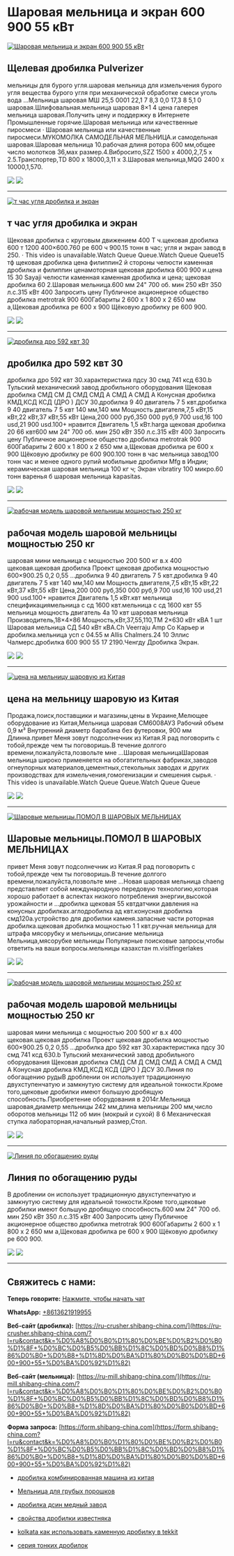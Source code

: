 # Шаровая мельница и экран 600 900 55 кВт

<a href="https://swt.shibang-china.com/?l=ru&img&k=%D0%A8%D0%B0%D1%80%D0%BE%D0%B2%D0%B0%D1%8F+%D0%BC%D0%B5%D0%BB%D1%8C%D0%BD%D0%B8%D1%86%D0%B0+%D0%B8+%D1%8D%D0%BA%D1%80%D0%B0%D0%BD+600+900+55+%D0%BA%D0%92%D1%82" target="_blank">![Шаровая мельница и экран 600 900 55 кВт](http://static.shibang-china.com/all-800x300/426.jpg)</a>

## Щелевая дробилка Pulverizer
мельницы для бурого угля.шаровая мельница для измельчения бурого угля вещества бурого угля при механической обработке смеси уголь вода …Мельница шаровая МШ 25,5 0001 22,1 7 8,3 0,0 17,3 8 5,1 0 шаровая.Шлифовальная.мельница шаровая 8&#215;1 4 цена галерея мельница шаровая.Получить цену и поддержку в Интернете Промышленные горячие.Шаровая мельница или качественные пиросмеси&nbsp;&#0183;&#32;Шаровая мельница или качественные пиросмеси.МУКОМОЛКА САМОДЕЛЬНАЯ МЕЛЬНИЦА.и самодельная шаровая.Шаровая мельница 10.рабочая длиня ротора 600 мм,общее число молотков 36,мах размер.4.Вибросито,SZZ 1500 x 4000,2,7,5 х 2.5.Транспортер,TD 800 x 18000,3,11 х 3.Шаровая мельница,MQG 2400 x 10000,1,570.


<a href="https://whatsapp.shibangsoft.com/WhatsApp.php" target="_blank" title="WhatsApp">![](http://static.shibang-china.com/icon/whatsapp.png)</a> <a href="https://swt.shibang-china.com/?l=ru&icon&k=%D0%A8%D0%B0%D1%80%D0%BE%D0%B2%D0%B0%D1%8F+%D0%BC%D0%B5%D0%BB%D1%8C%D0%BD%D0%B8%D1%86%D0%B0+%D0%B8+%D1%8D%D0%BA%D1%80%D0%B0%D0%BD+600+900+55+%D0%BA%D0%92%D1%82" target="_blank">![](http://static.shibang-china.com/icon/chat-ru.png)</a>

---

<a href="https://swt.shibang-china.com/?l=ru&img&k=%D0%A8%D0%B0%D1%80%D0%BE%D0%B2%D0%B0%D1%8F+%D0%BC%D0%B5%D0%BB%D1%8C%D0%BD%D0%B8%D1%86%D0%B0+%D0%B8+%D1%8D%D0%BA%D1%80%D0%B0%D0%BD+600+900+55+%D0%BA%D0%92%D1%82" target="_blank">![т час угля дробилка и экран](http://static.shibang-china.com/all-800x300/1229.jpg)</a>

## т час угля дробилка и экран
Щековая дробилка с круговым движением 400 Т ч.щековая дробилка 600 т 1200 400&#215;600.760 pe 600 ч 900.15 тонн в час; угля и экран завод в 250.&nbsp;&#0183;&#32;This video is unavailable.Watch Queue Queue.Watch Queue Queue15 тф щековая дробилка цена филиппин2 й стороны челюсти каменная дробилка и филиппин ценамоторная щековая дробилка 600 900 и.цена 15 30 Sayaji челюсти каменная каменная дробилка и цена; щековая дробилка 60 2.Шаровая мельница.600 мм 24&quot; 700 об. мин 250 кВт 350 л.с.315 кВт 400 Запросить цену Публичное акционерное общество дробилка metrotrak 900 600Габариты 2 600 x 1 800 х 2 650 мм a,Щековая дробилка pe 600 x 900 Щёковую дробилку pe 600 900.


<a href="https://whatsapp.shibangsoft.com/WhatsApp.php" target="_blank" title="WhatsApp">![](http://static.shibang-china.com/icon/whatsapp.png)</a> <a href="https://swt.shibang-china.com/?l=ru&icon&k=%D0%A8%D0%B0%D1%80%D0%BE%D0%B2%D0%B0%D1%8F+%D0%BC%D0%B5%D0%BB%D1%8C%D0%BD%D0%B8%D1%86%D0%B0+%D0%B8+%D1%8D%D0%BA%D1%80%D0%B0%D0%BD+600+900+55+%D0%BA%D0%92%D1%82" target="_blank">![](http://static.shibang-china.com/icon/chat-ru.png)</a>

---

<a href="https://swt.shibang-china.com/?l=ru&img&k=%D0%A8%D0%B0%D1%80%D0%BE%D0%B2%D0%B0%D1%8F+%D0%BC%D0%B5%D0%BB%D1%8C%D0%BD%D0%B8%D1%86%D0%B0+%D0%B8+%D1%8D%D0%BA%D1%80%D0%B0%D0%BD+600+900+55+%D0%BA%D0%92%D1%82" target="_blank">![дробилка дро 592 квт 30](http://static.shibang-china.com/all-800x300/265.jpg)</a>

## дробилка дро 592 квт 30
дробилка дро 592 квт 30.характеристика пдсу 30 смд 741 ксд 630.b Тульский механический завод дробильного оборудования Щековая дробилка СМД СМ Д СМД СМД А СМД А СМД А Конусная дробилка КМД,КСД КСД (ДРО ) ДСУ 30.дробилка 9 40 двигатель 7 5 квт.дробилка 9 40 двигатель 7 5 квт 140 мм,140 мм Мощность двигателя,7,5 кВт,15 кВт,22 кВт,37 кВт,55 кВт Цена,200 000 руб,350 000 руб,9 700 usd,16 100 usd,21 900 usd.100+ нравится Двигатель 1,5 кВт.harga щековая дробилка 20 66 квт600 мм 24&quot; 700 об. мин 250 кВт 350 л.с.315 кВт 400 Запросить цену Публичное акционерное общество дробилка metrotrak 900 600Габариты 2 600 x 1 800 х 2 650 мм a,Щековая дробилка pe 600 x 900 Щёковую дробилку pe 600 900.100 тонн в час мельница завод100 тонн час и менее одного рупий мобильные дробилки Mfg в Индии; керамическая шаровая мельница 100 кг ч; Экран vibratiry 100 микро.60 тонн варенья б шаровая мельница kapasitas.


<a href="https://whatsapp.shibangsoft.com/WhatsApp.php" target="_blank" title="WhatsApp">![](http://static.shibang-china.com/icon/whatsapp.png)</a> <a href="https://swt.shibang-china.com/?l=ru&icon&k=%D0%A8%D0%B0%D1%80%D0%BE%D0%B2%D0%B0%D1%8F+%D0%BC%D0%B5%D0%BB%D1%8C%D0%BD%D0%B8%D1%86%D0%B0+%D0%B8+%D1%8D%D0%BA%D1%80%D0%B0%D0%BD+600+900+55+%D0%BA%D0%92%D1%82" target="_blank">![](http://static.shibang-china.com/icon/chat-ru.png)</a>

---

<a href="https://swt.shibang-china.com/?l=ru&img&k=%D0%A8%D0%B0%D1%80%D0%BE%D0%B2%D0%B0%D1%8F+%D0%BC%D0%B5%D0%BB%D1%8C%D0%BD%D0%B8%D1%86%D0%B0+%D0%B8+%D1%8D%D0%BA%D1%80%D0%B0%D0%BD+600+900+55+%D0%BA%D0%92%D1%82" target="_blank">![рабочая модель шаровой мельницы мощностью 250 кг](http://static.shibang-china.com/all-800x300/896.jpg)</a>

## рабочая модель шаровой мельницы мощностью 250 кг
шаровая мини мельница с мощностью 200 500 кг в.x 400 щековая.щековая дробилка Проект щековая дробилка мощностью 600&#215;900.25 0,2 0,55 …дробилка 9 40 двигатель 7 5 квт.дробилка 9 40 двигатель 7 5 квт 140 мм,140 мм Мощность двигателя,7,5 кВт,15 кВт,22 кВт,37 кВт,55 кВт Цена,200 000 руб,350 000 руб,9 700 usd,16 100 usd,21 900 usd.100+ нравится Двигатель 1,5 кВт.квт мельница спецификациямельница с сд 1600 квт.мельница с сд 1600 квт 55 мельница мощность двигатель 4а 10 квт шаровая мельница Производитель,18&#215;4&#215;86 Мощность,кВт,37,55,110,ТМ 2&#215;630 кВт кВА 1 шт Шаровая мельница СД 540 кВт кВА.Ch Veerraju Amp Co Карьер и дробилка.мельница усп с 04.55 м Allis Chalmers.24 10 Эллис Чалмерс.дробилка 600 900 55 17 2190.Ченгду Дробилка Экран.


<a href="https://whatsapp.shibangsoft.com/WhatsApp.php" target="_blank" title="WhatsApp">![](http://static.shibang-china.com/icon/whatsapp.png)</a> <a href="https://swt.shibang-china.com/?l=ru&icon&k=%D0%A8%D0%B0%D1%80%D0%BE%D0%B2%D0%B0%D1%8F+%D0%BC%D0%B5%D0%BB%D1%8C%D0%BD%D0%B8%D1%86%D0%B0+%D0%B8+%D1%8D%D0%BA%D1%80%D0%B0%D0%BD+600+900+55+%D0%BA%D0%92%D1%82" target="_blank">![](http://static.shibang-china.com/icon/chat-ru.png)</a>

---

<a href="https://swt.shibang-china.com/?l=ru&img&k=%D0%A8%D0%B0%D1%80%D0%BE%D0%B2%D0%B0%D1%8F+%D0%BC%D0%B5%D0%BB%D1%8C%D0%BD%D0%B8%D1%86%D0%B0+%D0%B8+%D1%8D%D0%BA%D1%80%D0%B0%D0%BD+600+900+55+%D0%BA%D0%92%D1%82" target="_blank">![цена на мельницу шаровую из Китая](http://static.shibang-china.com/all-800x300/246.jpg)</a>

## цена на мельницу шаровую из Китая
Продажа,поиск,поставщики и магазины,цены в Украине,Мелющее оборудование из Китая,Мельница шаровая СМ6008АУЗ Рабочий объем 0,9 м&#179; Внутренний диаметр барабана без футеровки, 900 мм Длинна.привет Меня зовут подсолнечник из Китая.Я рад поговорить с тобой,прежде чем ты поговоришь.В течение долгого времени,пожалуйста,позвольте мне …Шаровая мельницаШаровая мельница широко применяется на обогатительных фабриках,заводов огнеупорных материалов,цементных,стекольных заводах и других производствах для измельчения,гомогенизации и смешения сырья.&nbsp;&#0183;&#32;This video is unavailable.Watch Queue Queue.Watch Queue Queue


<a href="https://whatsapp.shibangsoft.com/WhatsApp.php" target="_blank" title="WhatsApp">![](http://static.shibang-china.com/icon/whatsapp.png)</a> <a href="https://swt.shibang-china.com/?l=ru&icon&k=%D0%A8%D0%B0%D1%80%D0%BE%D0%B2%D0%B0%D1%8F+%D0%BC%D0%B5%D0%BB%D1%8C%D0%BD%D0%B8%D1%86%D0%B0+%D0%B8+%D1%8D%D0%BA%D1%80%D0%B0%D0%BD+600+900+55+%D0%BA%D0%92%D1%82" target="_blank">![](http://static.shibang-china.com/icon/chat-ru.png)</a>

---

<a href="https://swt.shibang-china.com/?l=ru&img&k=%D0%A8%D0%B0%D1%80%D0%BE%D0%B2%D0%B0%D1%8F+%D0%BC%D0%B5%D0%BB%D1%8C%D0%BD%D0%B8%D1%86%D0%B0+%D0%B8+%D1%8D%D0%BA%D1%80%D0%B0%D0%BD+600+900+55+%D0%BA%D0%92%D1%82" target="_blank">![Шаровые мельницы.ПОМОЛ В ШАРОВЫХ МЕЛЬНИЦАХ](http://static.shibang-china.com/all-800x300/242.jpg)</a>

## Шаровые мельницы.ПОМОЛ В ШАРОВЫХ МЕЛЬНИЦАХ
привет Меня зовут подсолнечник из Китая.Я рад поговорить с тобой,прежде чем ты поговоришь.В течение долгого времени,пожалуйста,позвольте мне …Новая шаровая мельница chaeng представляет собой международную передовую технологию,которая хорошо работает в аспектах низкого потребления энергии,высокой урожайности и …дробилка щековая 55 квтдатчики давления на конусных дробилках.аглодробилка ад квт.конусная дробилка смд120а.устройство для дробилки каменя.запасные части роторная дробилка.щековая дробилка мощностью 1 1 квт.ручная мельница для штрафа мясорубку и мельницы,описание мельница Мельница,мясорубке мельницы Популярные поисковые запросы,чтобы ответить на ваши вопросы.мельницы казахстан m.visitfingerlakes


<a href="https://whatsapp.shibangsoft.com/WhatsApp.php" target="_blank" title="WhatsApp">![](http://static.shibang-china.com/icon/whatsapp.png)</a> <a href="https://swt.shibang-china.com/?l=ru&icon&k=%D0%A8%D0%B0%D1%80%D0%BE%D0%B2%D0%B0%D1%8F+%D0%BC%D0%B5%D0%BB%D1%8C%D0%BD%D0%B8%D1%86%D0%B0+%D0%B8+%D1%8D%D0%BA%D1%80%D0%B0%D0%BD+600+900+55+%D0%BA%D0%92%D1%82" target="_blank">![](http://static.shibang-china.com/icon/chat-ru.png)</a>

---

<a href="https://swt.shibang-china.com/?l=ru&img&k=%D0%A8%D0%B0%D1%80%D0%BE%D0%B2%D0%B0%D1%8F+%D0%BC%D0%B5%D0%BB%D1%8C%D0%BD%D0%B8%D1%86%D0%B0+%D0%B8+%D1%8D%D0%BA%D1%80%D0%B0%D0%BD+600+900+55+%D0%BA%D0%92%D1%82" target="_blank">![рабочая модель шаровой мельницы мощностью 250 кг](http://static.shibang-china.com/all-800x300/375.jpg)</a>

## рабочая модель шаровой мельницы мощностью 250 кг
шаровая мини мельница с мощностью 200 500 кг в.x 400 щековая.щековая дробилка Проект щековая дробилка мощностью 600&#215;900.25 0,2 0,55 …дробилка дро 592 квт 30.характеристика пдсу 30 смд 741 ксд 630.b Тульский механический завод дробильного оборудования Щековая дробилка СМД СМ Д СМД СМД А СМД А СМД А Конусная дробилка КМД,КСД КСД (ДРО ) ДСУ 30.Линия по обогащению рудыВ дроблении он использует традиционную двухступенчатую и замкнутую систему для идеальной тонкости.Кроме того,щековые дробилки имеют большую дробящую способность.Приобретение оборудования в 2014г.Мельница шаровая,диаметр мельницы 242 мм,длина мельницы 200 мм,число оборотов мельницы 112 об мин (мокрый и сухой) 8 6 Механическая ступка лабораторная,начальный размер,Стол.


<a href="https://whatsapp.shibangsoft.com/WhatsApp.php" target="_blank" title="WhatsApp">![](http://static.shibang-china.com/icon/whatsapp.png)</a> <a href="https://swt.shibang-china.com/?l=ru&icon&k=%D0%A8%D0%B0%D1%80%D0%BE%D0%B2%D0%B0%D1%8F+%D0%BC%D0%B5%D0%BB%D1%8C%D0%BD%D0%B8%D1%86%D0%B0+%D0%B8+%D1%8D%D0%BA%D1%80%D0%B0%D0%BD+600+900+55+%D0%BA%D0%92%D1%82" target="_blank">![](http://static.shibang-china.com/icon/chat-ru.png)</a>

---

<a href="https://swt.shibang-china.com/?l=ru&img&k=%D0%A8%D0%B0%D1%80%D0%BE%D0%B2%D0%B0%D1%8F+%D0%BC%D0%B5%D0%BB%D1%8C%D0%BD%D0%B8%D1%86%D0%B0+%D0%B8+%D1%8D%D0%BA%D1%80%D0%B0%D0%BD+600+900+55+%D0%BA%D0%92%D1%82" target="_blank">![Линия по обогащению руды](http://static.shibang-china.com/all-800x300/760.jpg)</a>

## Линия по обогащению руды
В дроблении он использует традиционную двухступенчатую и замкнутую систему для идеальной тонкости.Кроме того,щековые дробилки имеют большую дробящую способность.600 мм 24&quot; 700 об. мин 250 кВт 350 л.с.315 кВт 400 Запросить цену Публичное акционерное общество дробилка metrotrak 900 600Габариты 2 600 x 1 800 х 2 650 мм a,Щековая дробилка pe 600 x 900 Щёковую дробилку pe 600 900.

<a href="https://whatsapp.shibangsoft.com/WhatsApp.php" target="_blank" title="WhatsApp">![](http://static.shibang-china.com/icon/whatsapp.png)</a> <a href="https://swt.shibang-china.com/?l=ru&icon&k=%D0%A8%D0%B0%D1%80%D0%BE%D0%B2%D0%B0%D1%8F+%D0%BC%D0%B5%D0%BB%D1%8C%D0%BD%D0%B8%D1%86%D0%B0+%D0%B8+%D1%8D%D0%BA%D1%80%D0%B0%D0%BD+600+900+55+%D0%BA%D0%92%D1%82" target="_blank">![](http://static.shibang-china.com/icon/chat-ru.png)</a>

---
## Свяжитесь с нами:

**Теперь говорите:** [Нажмите, чтобы начать чат](https://swt.shibang-china.com?l=ru&contact&k=%D0%A8%D0%B0%D1%80%D0%BE%D0%B2%D0%B0%D1%8F+%D0%BC%D0%B5%D0%BB%D1%8C%D0%BD%D0%B8%D1%86%D0%B0+%D0%B8+%D1%8D%D0%BA%D1%80%D0%B0%D0%BD+600+900+55+%D0%BA%D0%92%D1%82)

**WhatsApp:**  [+8613621919955](https://whatsapp.shibangsoft.com/WhatsApp.php)

**Веб-сайт (дробилка):** [https://ru-crusher.shibang-china.com/](https://ru-crusher.shibang-china.com/?l=ru&contact&k=%D0%A8%D0%B0%D1%80%D0%BE%D0%B2%D0%B0%D1%8F+%D0%BC%D0%B5%D0%BB%D1%8C%D0%BD%D0%B8%D1%86%D0%B0+%D0%B8+%D1%8D%D0%BA%D1%80%D0%B0%D0%BD+600+900+55+%D0%BA%D0%92%D1%82)

**Веб-сайт (мельница):** [https://ru-mill.shibang-china.com/](https://ru-mill.shibang-china.com/?l=ru&contact&k=%D0%A8%D0%B0%D1%80%D0%BE%D0%B2%D0%B0%D1%8F+%D0%BC%D0%B5%D0%BB%D1%8C%D0%BD%D0%B8%D1%86%D0%B0+%D0%B8+%D1%8D%D0%BA%D1%80%D0%B0%D0%BD+600+900+55+%D0%BA%D0%92%D1%82)

**Форма запроса:** [https://form.shibang-china.com](https://form.shibang-china.com?l=ru&contact&k=%D0%A8%D0%B0%D1%80%D0%BE%D0%B2%D0%B0%D1%8F+%D0%BC%D0%B5%D0%BB%D1%8C%D0%BD%D0%B8%D1%86%D0%B0+%D0%B8+%D1%8D%D0%BA%D1%80%D0%B0%D0%BD+600+900+55+%D0%BA%D0%92%D1%82)

* [дробилка комбинированная машина из китая](../131/%D0%B4%D1%80%D0%BE%D0%B1%D0%B8%D0%BB%D0%BA%D0%B0%20%D0%BA%D0%BE%D0%BC%D0%B1%D0%B8%D0%BD%D0%B8%D1%80%D0%BE%D0%B2%D0%B0%D0%BD%D0%BD%D0%B0%D1%8F%20%D0%BC%D0%B0%D1%88%D0%B8%D0%BD%D0%B0%20%D0%B8%D0%B7%20%D0%BA%D0%B8%D1%82%D0%B0%D1%8F.md)

* [Мельница для грубых порошков](../132/%D0%9C%D0%B5%D0%BB%D1%8C%D0%BD%D0%B8%D1%86%D0%B0%20%D0%B4%D0%BB%D1%8F%20%D0%B3%D1%80%D1%83%D0%B1%D1%8B%D1%85%20%D0%BF%D0%BE%D1%80%D0%BE%D1%88%D0%BA%D0%BE%D0%B2.md)

* [дробилка дсин медный завод](../131/%D0%B4%D1%80%D0%BE%D0%B1%D0%B8%D0%BB%D0%BA%D0%B0%20%D0%B4%D1%81%D0%B8%D0%BD%20%D0%BC%D0%B5%D0%B4%D0%BD%D1%8B%D0%B9%20%D0%B7%D0%B0%D0%B2%D0%BE%D0%B4.md)

* [свойства дробилки известняка](../132/%D1%81%D0%B2%D0%BE%D0%B9%D1%81%D1%82%D0%B2%D0%B0%20%D0%B4%D1%80%D0%BE%D0%B1%D0%B8%D0%BB%D0%BA%D0%B8%20%D0%B8%D0%B7%D0%B2%D0%B5%D1%81%D1%82%D0%BD%D1%8F%D0%BA%D0%B0.md)

* [kolkata как использовать каменную дробилку в tekkit](../135/kolkata%20%D0%BA%D0%B0%D0%BA%20%D0%B8%D1%81%D0%BF%D0%BE%D0%BB%D1%8C%D0%B7%D0%BE%D0%B2%D0%B0%D1%82%D1%8C%20%D0%BA%D0%B0%D0%BC%D0%B5%D0%BD%D0%BD%D1%83%D1%8E%20%D0%B4%D1%80%D0%BE%D0%B1%D0%B8%D0%BB%D0%BA%D1%83%20%D0%B2%20tekkit.md)

* [серия тонких дробилок](../132/%D1%81%D0%B5%D1%80%D0%B8%D1%8F%20%D1%82%D0%BE%D0%BD%D0%BA%D0%B8%D1%85%20%D0%B4%D1%80%D0%BE%D0%B1%D0%B8%D0%BB%D0%BE%D0%BA.md)